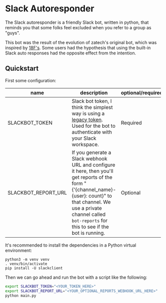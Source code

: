 # Slack Autoresponder

The Slack autoresponder is a friendly Slack bot, written in python, that reminds you that some folks feel excluded when you refer to a group as "guys".

This bot was the result of the evolution of zatech's original bot, which was inspired by [18F's](https://web.archive.org/web/20170903230255/https://18f.gsa.gov/2016/01/12/hacking-inclusion-by-customizing-a-slack-bot/). Some users had the hypothesis that using the built-in Slack auto responses had the opposite effect from the intention.

## Quickstart

First some configuration:

name | description | optional/required
---- | ----------- | -----------------
SLACKBOT_TOKEN | Slack bot token, I think the simplest way is using a [legacy token](https://api.slack.com/custom-integrations/legacy-tokens). Used for the bot to authenticate with your Slack workspace. | Required
SLACKBOT_REPORT_URL | If you generate a Slack webhook URL and configure it here, then you'll get reports of the form "{'{channel_name}-{user}: count}" to that channel. We use a private channel called `bot-reports` for this to see if the bot is running. | Optional

It's recommended to install the dependencies in a Python virtual environment:

```
python3 -m venv venv
. venv/bin/activate
pip install -U slackclient
```

Then we can go ahead and run the bot with a script like the following:

```bash
export SLACKBOT_TOKEN="<YOUR_TOKEN_HERE>"
export SLACKBOT_REPORT_URL="<YOUR_OPTIONAL_REPORTS_WEBHOOK_URL_HERE>"
python main.py
```
